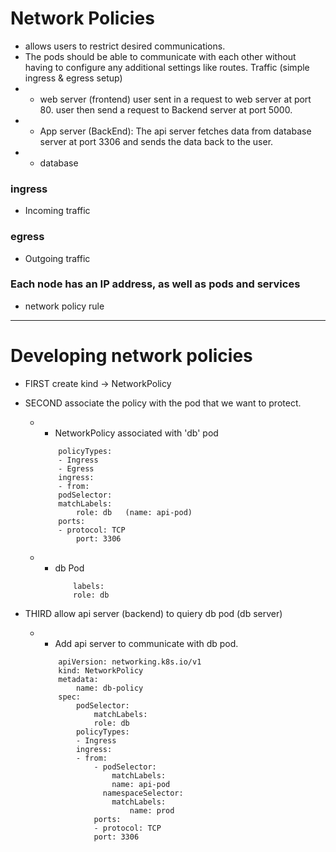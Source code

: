# Network Policies
- allows users to restrict desired communications.
- The pods should be able to communicate with each other without having to configure any additional settings like routes.
Traffic (simple ingress & egress setup)
- - web server (frontend) user sent in a request to web server at port 80. user then send a request to Backend server at port 5000.
- - App server (BackEnd): The api server fetches data from database server at port 3306 and sends the data back to the user.
- - database

### ingress
- Incoming traffic

### egress
- Outgoing traffic

### Each node has an IP address, as well as pods and services

- network policy rule



--- 
# Developing network policies
- FIRST create kind -> NetworkPolicy
- SECOND associate the policy with the pod that we want to protect.

    - -   NetworkPolicy associated with 'db' pod
        ```
            policyTypes:
            - Ingress
            - Egress
            ingress:
            - from:
            podSelector:
            matchLabels:
                role: db   (name: api-pod)
            ports:
            - protocol: TCP
                port: 3306
        ```

    - - db Pod
        ```
            labels:
            role: db 
        ```
- THIRD allow api server (backend) to quiery db pod (db server)

    - -  Add api server to communicate with db pod. 

        ```
            apiVersion: networking.k8s.io/v1
            kind: NetworkPolicy
            metadata:
                name: db-policy
            spec:
                podSelector:
                    matchLabels:
                    role: db
                policyTypes:
                - Ingress
                ingress:
                - from:
                    - podSelector:
                        matchLabels:
                        name: api-pod
                      namespaceSelector:
                        matchLabels:
                            name: prod
                    ports:
                    - protocol: TCP
                    port: 3306
        ```
